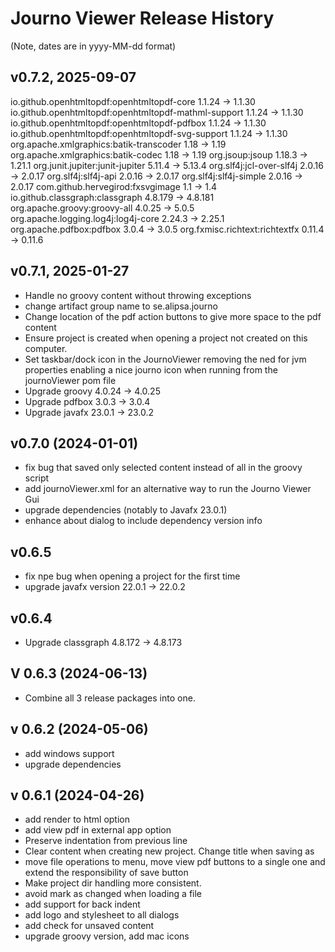 # Journo Viewer Release History
(Note, dates are in yyyy-MM-dd format)

## v0.7.2, 2025-09-07
io.github.openhtmltopdf:openhtmltopdf-core 1.1.24 -> 1.1.30
io.github.openhtmltopdf:openhtmltopdf-mathml-support 1.1.24 -> 1.1.30
io.github.openhtmltopdf:openhtmltopdf-pdfbox  1.1.24 -> 1.1.30
io.github.openhtmltopdf:openhtmltopdf-svg-support 1.1.24 -> 1.1.30
org.apache.xmlgraphics:batik-transcoder 1.18 -> 1.19
org.apache.xmlgraphics:batik-codec 1.18 -> 1.19
org.jsoup:jsoup 1.18.3 -> 1.21.1
org.junit.jupiter:junit-jupiter 5.11.4 -> 5.13.4
org.slf4j:jcl-over-slf4j 2.0.16 -> 2.0.17
org.slf4j:slf4j-api 2.0.16 -> 2.0.17
org.slf4j:slf4j-simple 2.0.16 -> 2.0.17
com.github.hervegirod:fxsvgimage 1.1 -> 1.4
io.github.classgraph:classgraph 4.8.179 -> 4.8.181
org.apache.groovy:groovy-all 4.0.25 -> 5.0.5
org.apache.logging.log4j:log4j-core 2.24.3 -> 2.25.1
org.apache.pdfbox:pdfbox 3.0.4 -> 3.0.5
org.fxmisc.richtext:richtextfx 0.11.4 -> 0.11.6

## v0.7.1, 2025-01-27
- Handle no groovy content without throwing exceptions
- change artifact group name to se.alipsa.journo
- Change location of the pdf action buttons to give more space to the pdf content
- Ensure project is created when opening a project not created on this computer.
- Set taskbar/dock icon in the JournoViewer removing the ned for jvm properties enabling a nice journo icon when running from the journoViewer pom file
- Upgrade groovy 4.0.24 -> 4.0.25
- Upgrade pdfbox 3.0.3 -> 3.0.4
- Upgrade javafx 23.0.1 -> 23.0.2


## v0.7.0 (2024-01-01)
- fix bug that saved only selected content instead of all in the groovy script
- add journoViewer.xml for an alternative way to run the Journo Viewer Gui
- upgrade dependencies (notably to Javafx 23.0.1)
- enhance about dialog to include dependency version info

## v0.6.5
- fix npe bug when opening a project for the first time
- upgrade javafx version 22.0.1 -> 22.0.2

## v0.6.4
- Upgrade classgraph 4.8.172 -> 4.8.173

## V 0.6.3 (2024-06-13)
- Combine all 3 release packages into one.

## v 0.6.2 (2024-05-06)
- add windows support
- upgrade dependencies

## v 0.6.1 (2024-04-26)
- add render to html option
- add view pdf in external app option
- Preserve indentation from previous line
- Clear content when creating new project. Change title when saving as
- move file operations to menu, move view pdf buttons to a single one and extend the responsibility of save button
- Make project dir handling more consistent.
- avoid mark as changed when loading a file
- add support for back indent
- add logo and stylesheet to all dialogs
- add check for unsaved content
- upgrade groovy version, add mac icons